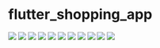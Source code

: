 # flutter_shopping_app

![](flutter_shopping_app/readme/1.png)
![](flutter_shopping_app/readme/2.png)
![](flutter_shopping_app/readme/3.png)
![](flutter_shopping_app/readme/4.png)
![](flutter_shopping_app/readme/5.png)
![](flutter_shopping_app/readme/6.png)
![](flutter_shopping_app/readme/7.png)
![](flutter_shopping_app/readme/8.png)
![](flutter_shopping_app/readme/9.png)
![](flutter_shopping_app/readme/10.png)
![](flutter_shopping_app/readme/11.png)
